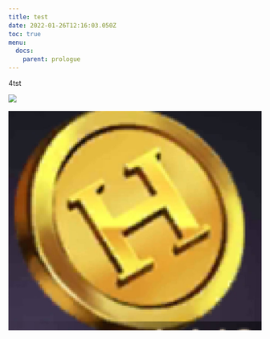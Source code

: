 ```yaml
---
title: test
date: 2022-01-26T12:16:03.050Z
toc: true
menu:
  docs:
    parent: prologue
---
```

4tst

![](images/minion-brush-bot-lbcb2.png)



![](1643967197278.jpg)